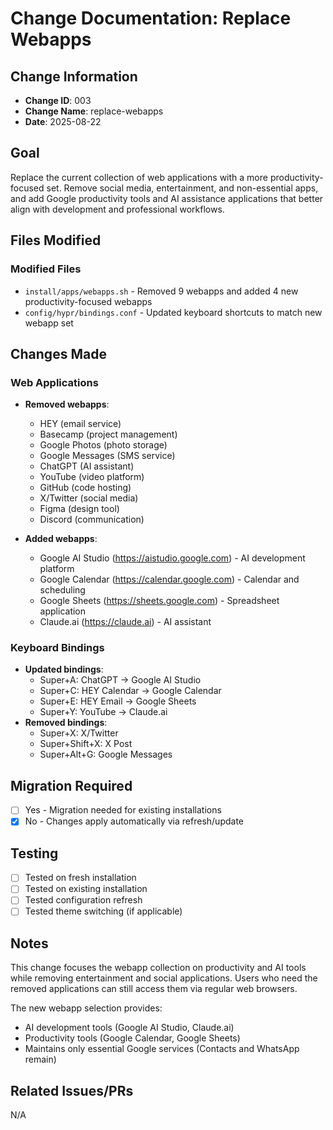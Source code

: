 # Change Documentation: Replace Webapps

## Change Information
- **Change ID**: 003
- **Change Name**: replace-webapps
- **Date**: 2025-08-22

## Goal
Replace the current collection of web applications with a more productivity-focused set. Remove social media, entertainment, and non-essential apps, and add Google productivity tools and AI assistance applications that better align with development and professional workflows.

## Files Modified

### Modified Files  
- `install/apps/webapps.sh` - Removed 9 webapps and added 4 new productivity-focused webapps
- `config/hypr/bindings.conf` - Updated keyboard shortcuts to match new webapp set

## Changes Made

### Web Applications
- **Removed webapps**:
  - HEY (email service)
  - Basecamp (project management)
  - Google Photos (photo storage)
  - Google Messages (SMS service)
  - ChatGPT (AI assistant)
  - YouTube (video platform)
  - GitHub (code hosting)
  - X/Twitter (social media)
  - Figma (design tool)
  - Discord (communication)

- **Added webapps**:
  - Google AI Studio (https://aistudio.google.com) - AI development platform
  - Google Calendar (https://calendar.google.com) - Calendar and scheduling
  - Google Sheets (https://sheets.google.com) - Spreadsheet application
  - Claude.ai (https://claude.ai) - AI assistant

### Keyboard Bindings
- **Updated bindings**:
  - Super+A: ChatGPT → Google AI Studio
  - Super+C: HEY Calendar → Google Calendar  
  - Super+E: HEY Email → Google Sheets
  - Super+Y: YouTube → Claude.ai
- **Removed bindings**:
  - Super+X: X/Twitter
  - Super+Shift+X: X Post
  - Super+Alt+G: Google Messages

## Migration Required
- [ ] Yes - Migration needed for existing installations
- [x] No - Changes apply automatically via refresh/update

## Testing
- [ ] Tested on fresh installation
- [ ] Tested on existing installation
- [ ] Tested configuration refresh
- [ ] Tested theme switching (if applicable)

## Notes
This change focuses the webapp collection on productivity and AI tools while removing entertainment and social applications. Users who need the removed applications can still access them via regular web browsers.

The new webapp selection provides:
- AI development tools (Google AI Studio, Claude.ai)
- Productivity tools (Google Calendar, Google Sheets)
- Maintains only essential Google services (Contacts and WhatsApp remain)

## Related Issues/PRs
N/A